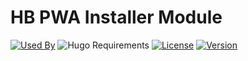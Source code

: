 # HB PWA Installer Module

[![Used By](https://flat.badgen.net/github/dependents-repo/hbstack/pwa-installer?icon=github&label=used+by&color=green)](https://github.com/hbstack/pwa-installer/network/dependents)
![Hugo Requirements](https://img.shields.io/badge/dynamic/json?color=important&label=requirements&query=requirements&logo=hugo&style=flat-square&url=https://api.razonyang.com/v1/hugo/modules/github.com/hbstack/pwa-installer)
[![License](https://flat.badgen.net/github/license/hbstack/pwa-installer)](https://github.com/hbstack/pwa-installer/blob/main/LICENSE)
[![Version](https://flat.badgen.net/github/tag/hbstack/pwa-installer)](https://github.com/hbstack/pwa-installer/tags)
